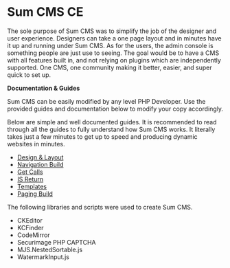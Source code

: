 Sum CMS CE
========

The sole purpose of Sum CMS was to simplify the job of the designer and user experience. Designers can take a one page layout and in minutes have it up and running under Sum CMS. As for the users, the admin console is something people are just use to seeing. The goal would be to have a CMS with all features built in, and not relying on plugins which are independently supported. One CMS, one community making it better, easier, and super quick to set up.

**Documentation & Guides**

Sum CMS can be easily modified by any level PHP Developer. Use the provided guides and documentation below to modify your copy accordingly.

Below are simple and well documented guides. It is recommended to read through all the guides to fully understand how Sum CMS works. It literally takes just a few minutes to get up to speed and producing dynamic websites in minutes.

 - [Design & Layout][1]
 - [Navigation Build][2]
 - [Get Calls][3]
 - [IS Return][4]
 - [Templates][5]
 - [Paging Build][6]

The following libraries and scripts were used to create Sum CMS.

 - CKEditor
 - KCFinder
 - CodeMirror
 - Securimage PHP CAPTCHA
 - MJS.NestedSortable.js
 - WatermarkInput.js

  [1]: http://sumcms.recamedia.com/page/Design_and_Layout
  [2]: http://sumcms.recamedia.com/page/Navigation_Build
  [3]: http://sumcms.recamedia.com/page/Get_Calls
  [4]: http://sumcms.recamedia.com/page/IS_Return
  [5]: http://sumcms.recamedia.com/page/Templates
  [6]: http://sumcms.recamedia.com/page/Paging_Build
  [7]: http://sumcms.recamedia.com
